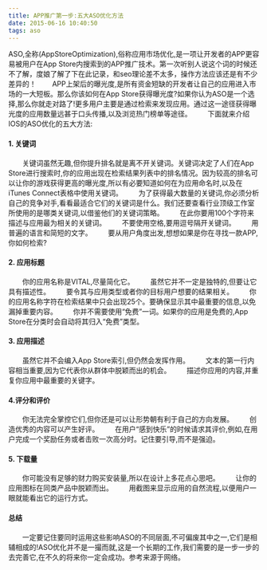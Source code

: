 ```yaml
---
title: APP推广第一步:五大ASO优化方法
date: 2015-06-16 10:40:50
tags: aso
---
```

ASO,全称(AppStoreOptimization),俗称应用市场优化,是一项让开发者的APP更容易被用户在App Store内搜索到的APP推广技术。第一次听别人说这个词的时候还不了解，度娘了解了下在此记录，和seo理论差不太多，操作方法应该还是有不少差异的！
　　APP上架后的曝光度,是所有资金短缺的开发者让自己的应用进入市场的一大短板。那么你该如何在App Store获得曝光度?如果你认为ASO是一个选择,那么你就走对路了!更多用户主要是通过检索来发现应用。通过这一途径获得曝光度的应用数量远甚于口头传播,以及浏览热门榜单等途径。
　　下面就来介绍IOS的ASO优化的五大方法:

#### 1. 关键词
　　关键词虽然无趣,但你提升排名就是离不开关键词。关键词决定了人们在App Store进行搜索时,你的应用出现在检索结果列表中的排名情况。因为较高的排名可以让你的游戏获得更高的曝光度,所以有必要知道如何在为应用命名时,以及在iTunes Connect表格中使用关键词。
　　为了获得最大数量的关键词,你必须分析自己的竞争对手,看看最适合它们的关键词是什么。我们还要查看行业顶级工作室所使用的是哪类关键词,以借鉴他们的关键词策略。
　　在此你要用100个字符来描述与应用最为相关的关键词。
　　不要使用空格,要用逗号隔开关键词。
　　用普遍的语言和简短的文字。
　　要从用户角度出发,想想如果是你在寻找一款APP,你如何检索?

#### 2. 应用标题
　　你的应用名称是VITAL,尽量简化它。
　　虽然它并不一定是独特的,但要让它具有描述性。
　　要令其与应用类型或者你的目标用户想要的结果相关。
　　你的应用名称字符在检索结果中只会出现25个。要确保显示其中最重要的信息,以免漏掉重要内容。
　　你并不需要使用“免费”一词。如果你的应用是免费的,App Store在分类时会自动将其归入“免费”类型。

#### 3. 应用描述
　　虽然它并不会编入App Store索引,但仍然会发挥作用。
　　文本的第一行内容相当重要,因为它代表你从群体中脱颖而出的机会。
　　描述你应用的内容,并重复你应用中最重要的关键字。

#### 4.评分和评价
　　你无法完全掌控它们,但你还是可以让形势朝有利于自己的方向发展。
　　创造优秀的内容可以产生好评。
　　在用户“感到快乐”的时候请求其评价,例如,在用户完成一个奖励任务或者击败一次高分时。记住要引导,而不是强迫。

#### 5. 下载量
　　你可能没有足够的财力购买安装量,所以在设计上多花点心思吧。
　　让你的应用图标在同类产品中脱颖而出。
　　用截图来显示应用的自然流程,以便用户一眼就能看出它的运行方式。

#### 总结
　　一定要记住要同时运用这些影响ASO的不同层面,不可偏废其中之一,它们是相辅相成的!ASO优化并不是一撮而就,这是一个长期的工作,我们需要的是一步一步的去完善它,在不久的将来你一定会成功。参考来源于网络。
